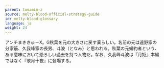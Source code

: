 ```yaml
---
parent: tonamin-z
source: melty-blood-official-strategy-guide
id: melty-blood-glossary
language: ja
weight: 24
---
```


アンチまききゅ－X。G秋葉を元の大きさに戻す薬らしい。名前の元は遠野家の分家筋、久我峰家の長男、斗波（となみ）と思われる。秋葉の元婚約者という、ある意味において恐ろしい過去を持つ人物だ。なお、久我峰斗波は『月姫』本編ではなく『歌月十夜』に登場する。
